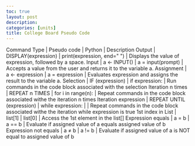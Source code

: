 ```yaml
---
toc: true
layout: post
description: 
categories: [units]
title: College Board Pseudo Code
---
```


Command Type | Pseudo code         | Python                 | Description
Output       | DISPLAY(expression) | print(expression, end=" ") | Displays the value of expression, followed by a space.
Input        | a ← INPUT()         | a = input(prompt)      | Accepts a value from the user and returns it to the variable a.
Assignment   |	a ← expression	   | a = expression         | Evaluates expression and assigns the result to the variable a.
Selection    | IF (expression)     | if expression:         | Run commands in the code block associated with the selection
Iteration n times     |	REPEAT n TIMES      | for i in range(n): | Repeat commands in the code block associated withe the iteration n times
Iteration expression  | REPEAT UNTIL (expression) |	while expression: | | Repeat commands in the code block associated withe the iteration while expression is true
1st index in List     |	list[1] | list[0] | Access the 1st element in the list[]
Expression equals     |	a = b	| a == b  | Evaluate if assigned value of a equals assigned value of b
Expression not equals |	a ≠ b	| a != b  | Evaluate if assigned value of a is NOT equal to assigned value of b